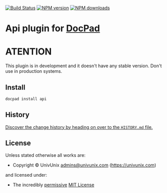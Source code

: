 [![Build Status](https://travis-ci.org/UnivUnix/docpad-plugin-api.svg?branch=master)](https://travis-ci.org/UnivUnix/docpad-plugin-api)
<span class="badge-npmversion"><a href="https://npmjs.org/package/docpad" title="View this project on NPM"><img src="https://img.shields.io/npm/v/docpad.svg" alt="NPM version" /></a></span>
<span class="badge-npmdownloads"><a href="https://npmjs.org/package/docpad" title="View this project on NPM"><img src="https://img.shields.io/npm/dm/docpad.svg" alt="NPM downloads" /></a></span>


# Api plugin for [DocPad](http://docpad.org)

# ATENTION

This plugin is in development and it doesn't have any stable version. Don't use in production systems.

<!-- INSTALL/ -->

## Install

``` bash
docpad install api
```

<!-- /INSTALL -->


<!-- HISTORY/ -->

## History
[Discover the change history by heading on over to the `HISTORY.md` file.](https://github.com/univunix/docpad-plugin-api/blob/master/HISTORY.md#files)

<!-- /HISTORY -->


<!-- LICENSE/ -->

## License

Unless stated otherwise all works are:

- Copyright &copy; UnivUnix <admins@univunix.com> (https://univunix.com)

and licensed under:

- The incredibly [permissive](http://en.wikipedia.org/wiki/Permissive_free_software_licence) [MIT License](http://opensource.org/licenses/mit-license.php)

<!-- /LICENSE -->


